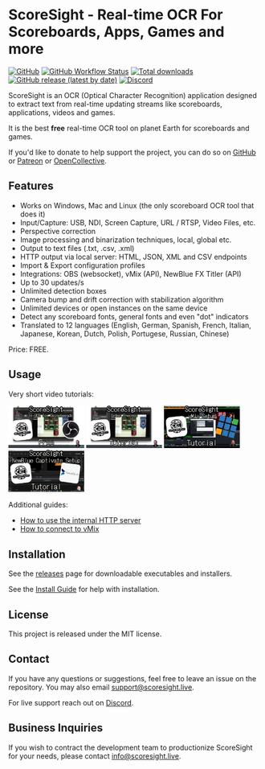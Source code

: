 # ScoreSight - Real-time OCR For Scoreboards, Apps, Games and more

[![GitHub](https://img.shields.io/github/license/occ-ai/scoresight)](https://github.com/occ-ai/scoresight/blob/main/LICENSE)
[![GitHub Workflow Status](https://img.shields.io/github/actions/workflow/status/occ-ai/scoresight/build.yaml)](https://github.com/occ-ai/scoresight/actions/workflows/build.yaml)
[![Total downloads](https://img.shields.io/github/downloads/occ-ai/scoresight/total)](https://github.com/occ-ai/scoresight/releases)
[![GitHub release (latest by date)](https://img.shields.io/github/v/release/occ-ai/scoresight)](https://github.com/occ-ai/scoresight/releases)
[![Discord](https://img.shields.io/discord/1200229425141252116)](https://discord.gg/8pG2tC923N)

ScoreSight is an OCR (Optical Character Recognition) application designed to extract text from real-time updating streams like scoreboards, applications, videos and games.

It is the best **free** real-time OCR tool on planet Earth for scoreboards and games.

If you'd like to donate to help support the project, you can do so on [GitHub](https://github.com/sponsors/royshil) or [Patreon](https://www.patreon.com/RoyShilkrot) or [OpenCollective](https://opencollective.com/occ-ai).

## Features

- Works on Windows, Mac and Linux (the only scoreboard OCR tool that does it)
- Input/Capture: USB, NDI, Screen Capture, URL / RTSP, Video Files, etc.
- Perspective correction
- Image processing and binarization techniques, local, global etc.
- Output to text files (.txt, .csv, .xml)
- HTTP output via local server: HTML, JSON, XML and CSV endpoints
- Import & Export configuration profiles
- Integrations: OBS (websocket), vMix (API), NewBlue FX Titler (API)
- Up to 30 updates/s
- Unlimited detection boxes
- Camera bump and drift correction with stabilization algorithm
- Unlimited devices or open instances on the same device
- Detect any scoreboard fonts, general fonts and even "dot" indicators
- Translated to 12 languages (English, German, Spanish, French, Italian, Japanese, Korean, Dutch, Polish, Portugese, Russian, Chinese)

Price: FREE.

## Usage

Very short video tutorials:

<div>
<a href="https://youtu.be/wMNolI0w0tE" target="_blank"><img src="./image-16.png" width="30%"/></a>
<a href="https://youtu.be/ACY4-yT3x84" target="_blank"><img src="./image-17.png" width="30%"/></a>
<a href="https://youtu.be/yowoYzBWrps" target="_blank"><img src="./image-18.png" width="30%"/></a>
<a href="https://youtu.be/ptR-Yh5FSPg" target="_blank"><img src="./image-19.png" width="30%"/></a>
</div>

Additional guides:

- [How to use the internal HTTP server](http_server.md)
- [How to connect to vMix](vmix.md)

## Installation

See the [releases](https://github.com/occ-ai/scoresight/releases) page for downloadable executables and installers.

See the [Install Guide](INSTALL.md) for help with installation.

## License

This project is released under the MIT license.

## Contact

If you have any questions or suggestions, feel free to leave an issue on the repository.
You may also email [support@scoresight.live](mailto:support@scoresight.live).

For live support reach out on [Discord](https://discord.gg/8pG2tC923N).

## Business Inquiries

If you wish to contract the development team to productionize ScoreSight for your needs,
please contact [info@scoresight.live](mailto:info@scoresight.live).
